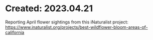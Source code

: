 # Created: 2023.04.21
Reporting April flower sightings from this iNaturalist project: 
https://www.inaturalist.org/projects/best-wildflower-bloom-areas-of-california

